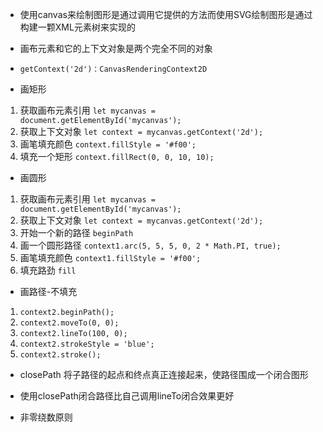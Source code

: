 

* 使用canvas来绘制图形是通过调用它提供的方法而使用SVG绘制图形是通过构建一颗XML元素树来实现的

* 画布元素和它的上下文对象是两个完全不同的对象

* ```getContext('2d')：CanvasRenderingContext2D```

* 画矩形 
1. 获取画布元素引用 ```let mycanvas = document.getElementById('mycanvas');```
2. 获取上下文对象 ```let context = mycanvas.getContext('2d');```
3. 画笔填充颜色 ```context.fillStyle = '#f00';```
4. 填充一个矩形 ```context.fillRect(0, 0, 10, 10);```

* 画圆形
1. 获取画布元素引用 ```let mycanvas = document.getElementById('mycanvas');```
2. 获取上下文对象 ```let context = mycanvas.getContext('2d');```
3. 开始一个新的路径 ```beginPath```
4. 画一个圆形路径 ```context1.arc(5, 5, 5, 0, 2 * Math.PI, true);```
5. 画笔填充颜色 ```context1.fillStyle = '#f00';```
6. 填充路劲 ```fill```

* 画路径-不填充
1. ```context2.beginPath();```
2. ```context2.moveTo(0, 0);```
3. ```context2.lineTo(100, 0);``` 
4. ```context2.strokeStyle = 'blue';```
5. ```context2.stroke();```

* closePath 将子路径的起点和终点真正连接起来，使路径围成一个闭合图形
* 使用closePath闭合路径比自己调用lineTo闭合效果更好

* 非零绕数原则

